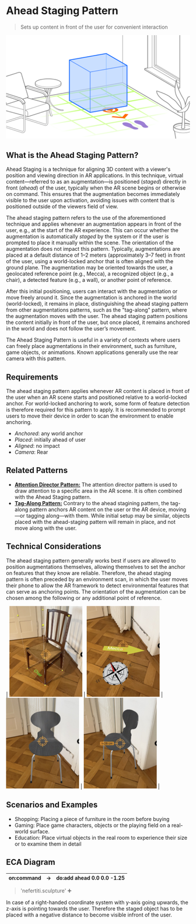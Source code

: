 # Ahead Staging Pattern
> Sets up content in front of the user for convenient interaction
<img src="images/AheadStaging.png">

## What is the Ahead Staging Pattern?
Ahead Staging is a technique for aligning 3D content with a viewer's position and viewing direction in AR applications. In this technique, virtual content—referred to as an augmentation—is positioned (_staged_) directly in front (_ahead_) of the user, typically when the AR scene begins or otherwise on command. This ensures that the augmentation becomes immediately visible to the user upon activation, avoiding issues with content that is positioned outside of the viewers field of view.

The ahead staging pattern refers to the use of the aforementioned technique and applies whenever an augmentation appears in front of the user, e.g.,  at the start of the AR experience. This can occur whether the augmentation is automatically _staged_ by the system or if the user is prompted to place it manually within the scene. The orientation of the augmentation does not impact this pattern. Typically, augmentations are placed at a default distance of 1–2 meters (approximately 3–7 feet) in front of the user, using a world-locked anchor that is often aligned with the ground plane. The augmentation may be oriented towards the user, a geolocated reference point (e.g., Mecca), a recognized object (e.g., a chair), a detected feature (e.g., a wall), or another point of reference.

After this initial positioning, users can interact with the augmentation or move freely around it. Since the augmentation is anchored in the world (world-locked), it remains in place, distinguishing the ahead staging pattern from other augmentations patterns, such as the "tag-along" pattern, where the augmentation moves with the user. The ahead staging pattern positions the content initially in front of the user, but once placed, it remains anchored in the world and does not follow the user’s movement.

The Ahead Staging Pattern is useful in a variety of contexts where users can freely place augmentations in their environment, such as furniture, game objects, or animations. Known applications generally use the rear camera with this pattern.

## Requirements
The ahead staging pattern applies whenever AR content is placed in front of the user when an AR scene starts and positioned relative to a world-locked anchor. For world-locked anchoring to work, some form of feature detection is therefore required for this pattern to apply.
It is recommended to prompt users to move their device in order to scan the environment to enable anchoring.

* _Anchored_: any world anchor
* _Placed_: initially ahead of user
* _Aligned_: no impact
* _Camera_: Rear

## Related Patterns
- [**Attention Director Pattern:**](attention-director.md) The attention director pattern is used to draw attention to a specific area in the AR scene. It is often combined with the Ahead Staging pattern.
- [**Tag-Along Pattern:**](tag-along.md) Contrary to the ahead stagining pattern, the tag-along pattern anchors AR content on the user or the AR device, moving—or tagging along—with them. While initial setup may be similar, objects placed with the ahead-staging pattern will remain in place, and not move along with the user.

## Technical Considerations
The ahead staging pattern generally works best if users are allowed to position augmentations themselves, allowing themselves to set the anchor on features that they know are reliable. Therefore, the ahead staging pattern is often preceded by an environment scan, in which the user moves their phone to allow the AR framework to detect environmental features that can serve as anchoring points.
The orientation of the augmentation can be chosen among the following or any additional point of reference.

| <img src="../assets/images/withobj.jpg" width="200"> | <img src="../assets/images/north.jpg" width="200"> | <img src="../assets/images/touser.jpg" width="200"> | <img src="../assets/images/towall.jpg" width="200"> |

## Scenarios and Examples
- Shopping: Placing a piece of furniture in the room before buying
- Gaming: Place game characters, objects or the playing field on a real-world surface.
- Education: Place virtual objects in the real room to experience their size or to examine them in detail

## ECA Diagram

| on:command |  &rarr; | do:add ahead 0.0 0.0 -1.25 |
|---|---|---|
> 'nefertiti.sculpture' ➕

In case of a right-handed coordinate system with y-axis going upwards, the z-axis is pointing towards the user. Therefore the staged object has to be placed with a negative distance to become visible infront of the user.
